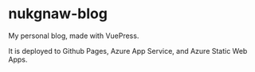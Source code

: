 # nukgnaw-blog
 
My personal blog, made with VuePress.

It is deployed to Github Pages, Azure App Service, and Azure Static Web Apps.